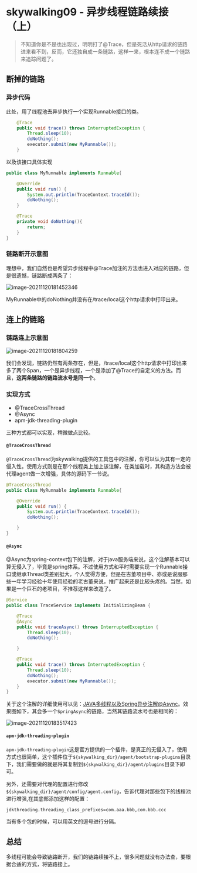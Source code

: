 # skywalking09 - 异步线程链路续接（上）

> 不知道你是不是也出现过，明明打了@Trace，但是死活从http请求的链路进来看不到，反而，它还独自成一条链路，这样一来，根本连不成一个链路来追踪问题了。



## 断掉的链路

### 异步代码

此处，用了线程池去异步执行一个实现Runnable接口的类。

```java
    @Trace
    public void trace() throws InterruptedException {
        Thread.sleep(10);
        doNothing();
        executor.submit(new MyRunnable());
    }
```

以及该接口具体实现

```java
public class MyRunnable implements Runnable{

    @Override
    public void run() {
        System.out.println(TraceContext.traceId());
        doNothing();
    }

    @Trace
    private void doNothing(){
        return;
    }
}
```

### 链路断开示意图

理想中，我们自然也是希望异步线程中@Trace加注的方法也进入对应的链路，但是很遗憾，链路断成两条了：

![image-20211120181452346](/home/wanglh/Documents/Blogs/skywalking/pic/c09_1/01.png)

MyRunnable中的doNothing并没有在/trace/local这个http请求中打印出来。

## 连上的链路

### 链路连上示意图

![image-20211120181804259](/home/wanglh/Documents/Blogs/skywalking/pic/c09_1/02.png)

我们会发现，链路仍然有两条存在，但是，/trace/local这个http请求中打印出来多了两个Span，一个是异步线程，一个是添加了@Trace的自定义的方法。而且，**这两条链路的链路流水号是同一个**。

### 实现方式

- @TraceCrossThread
- @Async
- apm-jdk-threading-plugin

三种方式都可以实现，稍微做点比较。

#### `@TraceCrossThread`

`@TraceCrossThread`为skywalking提供的工具包中的注解，你可以认为其有一定的侵入性。使用方式则是在那个线程类上加上该注解，在类加载时，其构造方法会被代理agent做一次增强，具体的源码下一节说。

```java
@TraceCrossThread
public class MyRunnable implements Runnable{

    @Override
    public void run() {
        System.out.println(TraceContext.traceId());
        doNothing();

    }
}
```

#### `@Async`

@Async为spring-context包下的注解，对于java服务端来说，这个注解基本可以算无侵入了，毕竟是spring体系。不过使用方式和平时需要实现一个Runnable接口或继承Thread类差别挺大，个人觉得方便，但是在古董项目中、亦或是说服那些一年学习经验十年使用经验的老古董来说，推广起来还是比较头疼的。当然，如果是一个巨石的老项目，不推荐这样来改造了。

```java
@Service
public class TraceService implements InitializingBean {

    @Trace
    @Async
    public void traceAsync() throws InterruptedException {
        Thread.sleep(10);
        doNothing();

    }

    @Trace
    public void trace() throws InterruptedException {
        Thread.sleep(10);
        doNothing();
        executor.submit(new MyRunnable());
    }
}
```



关于这个注解的详细使用可以见：[JAVA多线程以及Spring异步注解@Async](https://blog.csdn.net/a17816876003/article/details/106448309)。效果图如下，其会多一个`SpringAsync`的链路，当然其链路流水号也是相同的：

![image-20211120183517423](/home/wanglh/Documents/Blogs/skywalking/pic/c09_1/03.png)

#### `apm-jdk-threading-plugin`

`apm-jdk-threading-plugin`这是官方提供的一个插件，是真正的无侵入了，使用方式也很简单，这个插件位于`${skywalking_dir}/agent/bootstrap-plugins`目录下，我们需要做的就是将其复制到`${skywalking_dir}/agent/plugins`目录下即可。

另外，还需要对代理的配置进行修改`${skywalking_dir}/agent/config/agent.config`，告诉代理对那些包下的线程池进行增强,在其底部添加这样的配置：

```properties
jdkthreading.threading_class_prefixes=com.aaa.bbb,com.bbb.ccc
```

当有多个包的时候，可以用英文的逗号进行分隔。



## 总结

多线程可能会导致链路断开，我们的链路续接不上，很多问题就没有办法查，要根据合适的方式，将链路接上。



